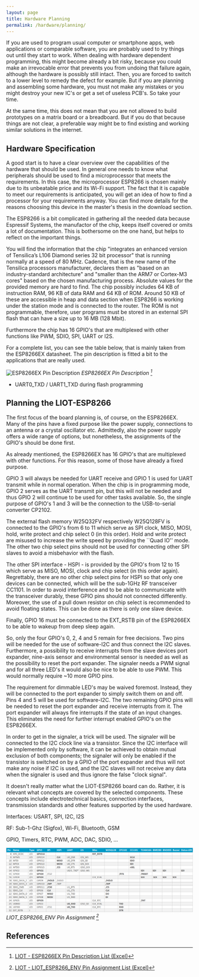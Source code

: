 ```yaml
---
layout: page
title: Hardware Planning
permalink: /hardware/planning/
---
```


If you are used to program usual computer or smartphone apps, web applications or comparable software, you are probably used to try things out until they start to work.
When dealing with hardware dependent programming, this might become already a bit risky, because you could make an irrevocable error that prevents you from undoing that failure again, although the hardware is possibly still intact.
Then, you are forced to switch to a lower level to remedy the defect for example.
But if you are planning and assembling some hardware, you must not make any mistakes or you might destroy your new IC's or get a set of useless PCB's.
So take your time.

At the same time, this does not mean that you are not allowed to build prototypes on a matrix board or a breadboard.
But if you do that because things are not clear, a preferable way might be to find existing and working similar solutions in the internet.


Hardware Specification
--------------------------------

A good start is to have a clear overview over the capabilities of the hardware that should be used.
In general one needs to know what peripherals should be used to find a microprocessor that meets the requirements.
In this case, the microprocessor ESP8266 is chosen mainly due to its unbeatable price and its Wi-Fi support.
The fact that it is capable to meet our requirements is anticipated, you will get an idea of how to find a processor for your requirements anyway.
You can find more details for the reasons choosing this device in the master's thesis in the download section.

The ESP8266 is a bit complicated in gathering all the needed data because Espressif Systems, the manufactor of the chip, keeps itself covered or omits a lot of documentation.
This is bothersome on the one hand, but helps to reflect on the important things.

You will find the information that the chip "integrates an enhanced version of Tensilica’s L106 Diamond series 32 bit processor" that is running normally at a speed of 80 MHz.
Cadence, that is the new name of the Tensilica processors manufacturer, declares them as "based on an industry-standard architecture" and "smaller than the ARM7 or Cortex-M3 cores" based on the chosen manufacturing process.
Absolute values for the provided memory are hard to find.
The chip possibly includes 64 KB of instruction RAM, 96 KB of data RAM and 64 KB of ROM.
Around 50 KB of these are accessible in heap and data section when ESP8266 is working under the station mode and is connected to the router.
The ROM is not programmable, therefore, user programs must be stored in an external SPI flash that can have a size up to 16 MB (128 Mbit).

Furthermore the chip has 16 GPIO's that are multiplexed with other functions like PWM, SDIO, SPI, UART or I2S.

For a complete list, you can see the table below, that is mainly taken from the ESP8266EX datasheet.
The pin description is fitted a bit to the applications that are really used.

![ESP8266EX Pin Description](/media/hardware/planning/pin-description.png)
*ESP8266EX Pin Description [^pin-description]*


* UART0_TXD / UART1_TXD during flash programming

Planning the LIOT-ESP8266
-------------------------

The first focus of the board planning is, of course, on the ESP8266EX.
Many of the pins have a fixed purpose like the power supply, connections to an antenna or a crystal oscillator etc.
Admittedly, also the power supply offers a wide range of options, but nonetheless, the assignments of the GPIO's should be done first.

As already mentioned, the ESP8266EX has 16 GPIO's that are multiplexed with other functions.
For this reason, some of those have already a fixed purpose.

GPIO 3 will always be needed for UART receive and GPIO 1 is used for UART transmit while in normal operation.
When the chip is in programming mode, GPIO 2 serves as the UART transmit pin, but this will not be needed and thus GPIO 2 will continue to be used for other tasks available.
So, the single purpose of GPIO's 1 and 3 will be the connection to the USB-to-serial converter CP2102.

The external flash memory W25Q32FV respectively W25Q128FV is connected to the GPIO's from 6 to 11 which serve as SPI clock, MISO, MOSI, hold, write protect and chip select 0 (in this order).
Hold and write protect are misused to increase the write speed by providing the ``Quad IO'' mode.
The other two chip select pins should not be used for connecting other SPI slaves to avoid a misbehavior with the flash.

The other SPI interface - HSPI - is provided by the GPIO's from 12 to 15 which serve as MISO, MOSI, clock and chip select (in this order again).
Regrettably, there are no other chip select pins for HSPI so that only one devices can be connected, which will be the sub-1GHz RF transceiver CC1101.
In order to avoid interference and to be able to communicate with the transceiver durably, these GPIO pins should not connected differently.
Moreover, the use of a pull down resistor on chip select is recommended to avoid floating states.
This can be done as there is only one slave device.

Finally, GPIO 16 must be connected to the EXT\_RSTB pin of the ESP8266EX to be able to wakeup from deep sleep again.

So, only the four GPIO's 0, 2, 4 and 5 remain for free decisions.
Two pins will be needed for the use of software-I2C and thus connect the I2C slaves.
Furthermore, a possibility to receive interrupts from the slave devices port expander, nine-axis sensor and environmental sensor is needed as well as the possibility to reset the port expander.
The signaler needs a PWM signal and for all three LED's it would also be nice to be able to use PWM.
This would normally require ~10 more GPIO pins.

The requirement for dimmable LED's may be waived foremost.
Instead, they will be connected to the port expander to simply switch them on and off.
Pins 4 and 5 will be used for software-I2C.
The two remaining GPIO pins will be needed to reset the port expander and receive interrupts from it.
The port expander will always fire interrupts if the state of an input changes.
This eliminates the need for further interrupt enabled GPIO's on the ESP8266EX.

In order to get in the signaler, a trick will be used.
The signaler will be connected to the I2C clock line via a transistor.
Since the I2C interface will be implemented only by software, it can be achieved to obtain mutual exclusion of both components;
the signaler will only be enabled if the transistor is switched on by a GPIO of the port expander and thus will not make any noise if I2C is used, and the I2C slaves will not receive any data when the signaler is used and thus ignore the false "clock signal".

It doesn't really matter what the LIOT-ESP8266 board can do.
Rather, it is relevant what concepts are covered by the selected components.
These concepts include electrotechnical basics, connection interfaces, transmission standards and other features supported by the used hardware.

Interfaces: USART, SPI, I2C, I2S

RF: Sub-1-Ghz (Sigfox), Wi-Fi, Bluetooth, GSM

GPIO, Timers, RTC, PWM, ADC, DAC, SDIO, ...
 
![LIOT_ESP8266_ENV Pin Assignment](/media/liot_esp8266_env/hardware/planning/pin-assignment.png)
*LIOT_ESP8266_ENV Pin Assignment [^pin-assignment]*


References
----------

[^pin-description]: [LIOT - ESP8266EX Pin Description List (Excel)](/media/liot_esp8266_env/hardware/planning/pin-description.xlsx)

[^pin-assignment]: [LIOT - LIOT_ESP8266_ENV Pin Assignment List (Excel)](/media/liot_esp8266_env/hardware/planning/pin-assignment.xlsx)

<!-- http://ip.cadence.com/news/243/330/Tensilica-Unveils-Diamond-Standard-106Micro-Processor-Smallest-Licensable-32-bit-Core -->